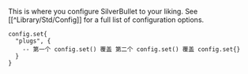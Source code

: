 This is where you configure SilverBullet to your liking. See [[^Library/Std/Config]] for a full list of configuration options.

```space-lua
config.set{
  "plugs", {
    -- 第一个 config.set() 覆盖 第二个 config.set() 覆盖 config.set{}
  }
}
```
